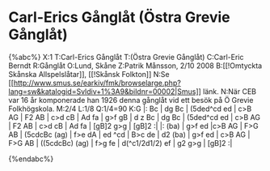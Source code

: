 # Carl-Erics Gånglåt (Östra Grevie Gånglåt)

{%abc%}
X:1
T:Carl-Erics Gånglåt
T:(Östra Grevie Gånglåt)
C:Carl-Eric Berndt
R:Gånglåt
O:Lund, Skåne
Z:Patrik Månsson, 2/10 2008
B:[[!Omtyckta Skånska Allspelslåtar]], [[!Skånsk Folkton]]
N:Se [[http://www.smus.se/earkiv/fmk/browselarge.php?lang=sw&katalogid=Svldiv+1%3A9&bildnr=00002|Smus]] länk.
N:När CEB var 16 år komponerade han 1926 denna gånglåt vid ett besök på Ö Grevie Folkhögskola.
M:2/4
L:1/8
Q:1/4=90
K:G
|: Bc | dg Bc | (5ded^cd ed | c>B AG | F2 AB | c>d cB | Ad fa | g>f gB |
d z Bc | dg Bc | (5ded^cd ed | c>B AG | F2 AB | c>d cB | Ad fa | [gB]2 g>g | [gB]2 :|
|: (ba) | g>f ed |c>B AG | F>G AB | (5cdcBc (ag) | f>e dA | ed ^cd | B>c de | d2 (ba) |
g>f ed | c>B AG | F>G AB | ((5cdcBc) (ag) | f>g fe | d(^c1/2d1/2) ef | g2 g>g | [gB]2 :|

{%endabc%}

